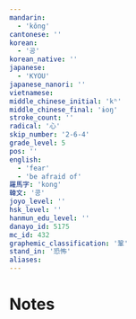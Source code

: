 ```yaml
---
mandarin:
  - 'kǒng'
cantonese: ''
korean:
  - '공'
korean_native: ''
japanese:
  - 'KYOU'
japanese_nanori: ''
vietnamese:
middle_chinese_initial: 'kʰ'
middle_chinese_final: 'ɨoŋ'
stroke_count: ''
radical: '心'
skip_number: '2-6-4'
grade_level: 5
pos: ''
english:
  - 'fear'
  - 'be afraid of'
羅馬字: 'kong'
韓文: '콩'
joyo_level: ''
hsk_level: ''
hanmun_edu_level: ''
danayo_id: 5175
mc_id: 432
graphemic_classification: '鞏'
stand_in: '恐怖'
aliases:
---
```


# Notes
